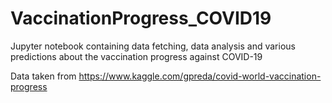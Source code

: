 # VaccinationProgress_COVID19
Jupyter notebook containing data fetching, data analysis and various predictions about the vaccination progress against COVID-19

Data taken from https://www.kaggle.com/gpreda/covid-world-vaccination-progress
